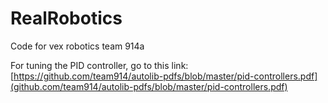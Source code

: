 # RealRobotics
Code for vex robotics team 914a

For tuning the PID controller, go to this link: 
[https://github.com/team914/autolib-pdfs/blob/master/pid-controllers.pdf](github.com/team914/autolib-pdfs/blob/master/pid-controllers.pdf)
